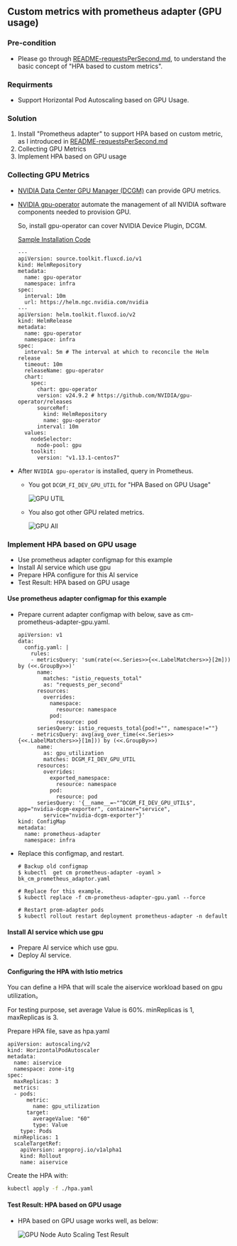 ## Custom metrics with prometheus adapter (GPU usage)

### Pre-condition 
- Please go through [README-requestsPerSecond.md](https://github.com/johnzheng1975/kcd_beijing2025/blob/main/hpa_requests_gpu/README-requestsPerSecond.md), to understand the basic concept of "HPA based to custom metrics".

### Requirments
- Support Horizontal Pod Autoscaling based on GPU Usage.

### Solution
1. Install "Prometheus adapter" to support HPA based on custom metric, as I introduced in [README-requestsPerSecond.md](https://github.com/johnzheng1975/kcd_beijing2025/blob/main/hpa_requests_gpu/README-requestsPerSecond.md)
2. Collecting GPU Metrics
3. Implement HPA based on GPU usage


### Collecting GPU Metrics

- [NVIDIA Data Center GPU Manager (DCGM)](https://developer.nvidia.com/blog/monitoring-gpus-in-kubernetes-with-dcgm/) can provide GPU metrics.

- [NVIDIA gpu-operator](https://github.com/NVIDIA/gpu-operator) automate the management of all NVIDIA software components needed to provision GPU.

   So, install gpu-operator can cover NVIDIA Device Plugin, DCGM.

   [Sample Installation Code](https://github.com/johnzheng1975/kcd_beijing2025/blob/main/flux_samples/gpu-operator_installation.yaml)
   ```
   ---
   apiVersion: source.toolkit.fluxcd.io/v1
   kind: HelmRepository
   metadata:
     name: gpu-operator
     namespace: infra
   spec:
     interval: 10m
     url: https://helm.ngc.nvidia.com/nvidia
   ---
   apiVersion: helm.toolkit.fluxcd.io/v2
   kind: HelmRelease
   metadata:
     name: gpu-operator
     namespace: infra
   spec:
     interval: 5m # The interval at which to reconcile the Helm release
     timeout: 10m
     releaseName: gpu-operator
     chart:
       spec:
         chart: gpu-operator
         version: v24.9.2 # https://github.com/NVIDIA/gpu-operator/releases
         sourceRef:
           kind: HelmRepository
           name: gpu-operator
         interval: 10m
     values:
       nodeSelector:      
         node-pool: gpu
       toolkit:
         version: "v1.13.1-centos7"
   ```

- After `NVIDIA gpu-operator` is installed, query in Prometheus.
   - You got `DCGM_FI_DEV_GPU_UTIL` for "HPA Based on GPU Usage"
   
     ![GPU UTIL](https://github.com/johnzheng1975/kcd_beijing2025/blob/main/hpa_requests_gpu/diagrams/gpu-metrics-prometheus-gpuUtil.png)

   - You also got other GPU related metrics.
   
     ![GPU All](https://github.com/johnzheng1975/kcd_beijing2025/blob/main/hpa_requests_gpu/diagrams/gpu-metrics-prometheus-all.png)

### Implement HPA based on GPU usage
- Use prometheus adapter configmap for this example
- Install AI service which use gpu
- Prepare HPA configure for this AI service
- Test Result: HPA based on GPU usage

#### Use prometheus adapter configmap for this example
- Prepare current adapter configmap with below, save as cm-prometheus-adapter-gpu.yaml.
  ```
  apiVersion: v1
  data:
    config.yaml: |
      rules:
      - metricsQuery: 'sum(rate(<<.Series>>{<<.LabelMatchers>>}[2m])) by (<<.GroupBy>>)'
        name:
          matches: "istio_requests_total"
          as: "requests_per_second"
        resources:
          overrides:
            namespace:
              resource: namespace
            pod:
              resource: pod
        seriesQuery: istio_requests_total{pod!="", namespace!=""}
      - metricsQuery: avg(avg_over_time(<<.Series>>{<<.LabelMatchers>>}[1m])) by (<<.GroupBy>>)
        name:
          as: gpu_utilization
          matches: DCGM_FI_DEV_GPU_UTIL
        resources:
          overrides:
            exported_namespace:
              resource: namespace
            pod:
              resource: pod
        seriesQuery: '{__name__=~"^DCGM_FI_DEV_GPU_UTIL$", app="nvidia-dcgm-exporter", container="service",
          service="nvidia-dcgm-exporter"}'
  kind: ConfigMap
  metadata:
    name: prometheus-adapter
    namespace: infra
  ```

- Replace this configmap, and restart.
  ```
  # Backup old configmap
  $ kubectl  get cm prometheus-adapter -oyaml > bk_cm_prometheus_adaptor.yaml
  
  # Replace for this example.
  $ kubectl replace -f cm-prometheus-adapter-gpu.yaml --force

  # Restart prom-adapter pods
  $ kubectl rollout restart deployment prometheus-adapter -n default
  ```

#### Install AI service which use gpu 
- Prepare AI service which use gpu.
- Deploy AI service.


#### Configuring the HPA with Istio metrics

You can define a HPA that will scale the aiservice workload based on gpu utilization。

For testing purpose, set average Value is 60%. minReplicas is 1, maxReplicas is 3.

Prepare HPA file, save as hpa.yaml
```
apiVersion: autoscaling/v2
kind: HorizontalPodAutoscaler
metadata:
  name: aiservice
  namespace: zone-itg
spec:
  maxReplicas: 3
  metrics:
  - pods:
      metric:
        name: gpu_utilization
      target:
        averageValue: "60"
        type: Value
    type: Pods
  minReplicas: 1
  scaleTargetRef:
    apiVersion: argoproj.io/v1alpha1
    kind: Rollout
    name: aiservice
```

Create the HPA with:

```bash
kubectl apply -f ./hpa.yaml
```

#### Test Result: HPA based on GPU usage
- HPA based on GPU usage works well, as below:

  ![GPU Node Auto Scaling Test Result](https://github.com/johnzheng1975/kcd_beijing2025/blob/main/hpa_requests_gpu/diagrams/hpa-example-gpu.png)
 
